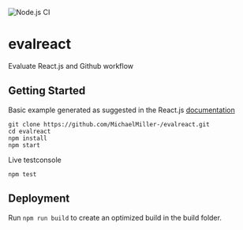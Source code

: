 ![Node.js CI](https://github.com/MichaelMiller-/evalreact/workflows/Node.js%20CI/badge.svg)

# evalreact
Evaluate React.js and Github workflow

## Getting Started
Basic example generated as suggested in the React.js [documentation](https://reactjs.org/docs/create-a-new-react-app.html#create-react-app)

```
git clone https://github.com/MichaelMiller-/evalreact.git
cd evalreact
npm install
npm start
```

Live testconsole
```
npm test
```

## Deployment
Run ``npm run build`` to create an optimized build in the build folder.
